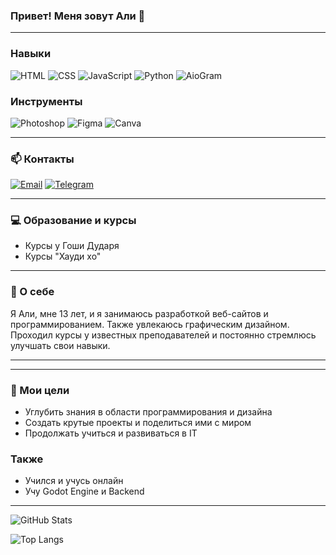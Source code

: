 ### Привет! Меня зовут Али 👋

---
### Навыки 
![HTML](https://img.shields.io/badge/HTML-E34F26?style=for-the-badge&logo=html5&logoColor=white)
![CSS](https://img.shields.io/badge/CSS-1572B6?style=for-the-badge&logo=css3&logoColor=white)
![JavaScript](https://img.shields.io/badge/JavaScript-F7DF1E?style=for-the-badge&logo=javascript&logoColor=black)
![Python](https://img.shields.io/badge/Python-3776AB?style=for-the-badge&logo=python&logoColor=white)
![AioGram](https://img.shields.io/badge/AioGram-181717?style=for-the-badge&logo=python&logoColor=white)
### Инструменты 
![Photoshop](https://img.shields.io/badge/Photoshop-31A8FF?style=for-the-badge&logo=adobe-photoshop&logoColor=white)
![Figma](https://img.shields.io/badge/Figma-F24E1E?style=for-the-badge&logo=figma&logoColor=white)
![Canva](https://img.shields.io/badge/Canva-00C4CC?style=for-the-badge&logo=canva&logoColor=white)

---

### 📫 Контакты

[![Email](https://img.shields.io/badge/Email-D14836?style=for-the-badge&logo=gmail&logoColor=white)](mailto:alibekbakibaev6@gmail.com)
[![Telegram](https://img.shields.io/badge/Telegram-2CA5E0?style=for-the-badge&logo=telegram&logoColor=white)](https://t.me/PythonA)

---

### 💻 Образование и курсы

- Курсы у Гоши Дударя
- Курсы "Хауди хо"

---

### 🚀 О себе

Я Али, мне 13 лет, и я занимаюсь разработкой веб-сайтов и программированием. Также увлекаюсь графическим дизайном. Проходил курсы у известных преподавателей и постоянно стремлюсь улучшать свои навыки.

---

---

### 🌱 Мои цели

- Углубить знания в области программирования и дизайна
- Создать крутые проекты и поделиться ими с миром
- Продолжать учиться и развиваться в IT

### Также
- Учился и учусь онлайн
- Учу Godot Engine и Backend
---

![GitHub Stats](https://github-readme-stats.vercel.app/api?username=YaArmesha&show_icons=true&theme=radical)

![Top Langs](https://github-readme-stats.vercel.app/api/top-langs/?username=YaArmesha&layout=compact&theme=radical)
